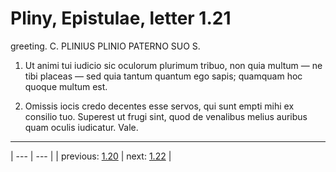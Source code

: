 # Pliny, Epistulae, letter 1.21

greeting. C. PLINIUS PLINIO PATERNO SUO S.



1. Ut animi tui iudicio sic oculorum plurimum tribuo, non quia multum — ne tibi placeas — sed quia tantum quantum ego sapis; quamquam hoc quoque multum est.



2. Omissis iocis credo decentes esse servos, qui sunt empti mihi ex consilio tuo. Superest ut frugi sint, quod de venalibus melius auribus quam oculis iudicatur. Vale.



---

| --- | --- |
| previous: [1.20](../1.20/) | next: [1.22](../1.22/) |